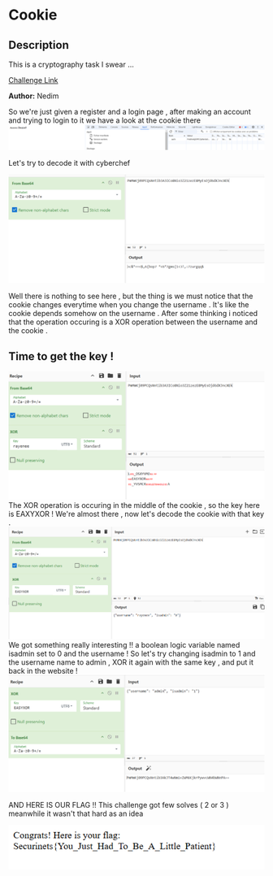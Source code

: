 # Cookie




## Description

This is a cryptography task I swear ...

[Challenge Link](http://cookie.dh.securinets.tn/register)

**Author:** Nedim

So we're just given a register and a login page , after making an account and trying to login to it we have a look at the cookie there 
![Access Denied](https://github.com/Rayene9052/darkest-hour-ctf-writeups/blob/f2eb0f11601b7020b20fd99b0ce2c9d9fa6510d6/assets/access_denied.PNG)

Let's try to decode it with cyberchef 

![CyberChef](https://github.com/Rayene9052/darkest-hour-ctf-writeups/blob/85a46dda1a84350f59b4d8014549512e3478425c/assets/cookie1.PNG)

Well there is nothing to see here , but the thing is  we must notice that the cookie changes everytime when you change the username . It's like  the cookie  depends  somehow on  the username . After some thinking i noticed that the operation occuring is a XOR operation between the username and the cookie . 
## Time to get the key ! 
![CyberChef2](https://github.com/Rayene9052/darkest-hour-ctf-writeups/blob/5af6dd064b9ed26347d057877af1dd39b915f42c/assets/cookie2.PNG)
The XOR operation is occuring in the middle of the cookie , so the key here is EAXYXOR ! We're almost there , now let's decode the cookie with that key .
![CyberChef3](https://github.com/Rayene9052/darkest-hour-ctf-writeups/blob/9dd1d2eaaed74c2a8378883344893292f4f5eea8/assets/cookie3.PNG)
We got something really interesting !! a boolean logic variable named isadmin set to 0 and the username ! So let's try changing isadmin to 1 and the username name to admin , XOR it again with the same key , and put it back in the website !
![CyberChef4](https://github.com/Rayene9052/darkest-hour-ctf-writeups/blob/83cd8e0a73fdc11f3ee79c9cdc49936239917416/assets/cookie4.PNG)

AND HERE IS OUR FLAG !! This challenge got few solves ( 2 or 3 ) meanwhile it wasn't that hard as an idea 

![FLAG](https://github.com/Rayene9052/darkest-hour-ctf-writeups/blob/73e3ec3962026b77d826532add5d6c8dbf078972/assets/flagcookie.PNG)